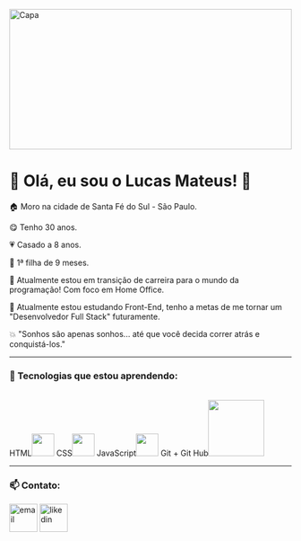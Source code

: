 <img src="https://www.michaelpage.com.ph/sites/michaelpage.com.ph/files/2022-06/Software%20Developer.jpg" alt="Capa"
width="100%" height="250px"> 


<h1>👋 Olá, eu sou o Lucas Mateus! 👋</h1>



<p>🏠 Moro na cidade de Santa Fé do Sul - São Paulo.</p>
<p>😋 Tenho 30 anos.</p>
<p>💗 Casado a 8 anos. </p>
<p>👶 1ª filha de 9 meses.</p>
<p>🎯 Atualmente estou em transição de carreira para o mundo da programação! Com foco em Home Office.</p>
<p>💫 Atualmente estou estudando Front-End, tenho a metas de me tornar um "Desenvolvedor Full Stack" futuramente.</p>
<p>💥 "Sonhos são apenas sonhos... até que você decida correr atrás e conquistá-los."</p>

---

<h3>🚀 Tecnologias que estou aprendendo: </h3><br>
HTML<img src="https://cdn.jsdelivr.net/gh/devicons/devicon/icons/html5/html5-original.svg" width="40px" /> 
CSS<img src="https://cdn.jsdelivr.net/gh/devicons/devicon/icons/css3/css3-original.svg" width="40px" /> 
JavaScript<img src="https://cdn.jsdelivr.net/gh/devicons/devicon/icons/javascript/javascript-original.svg" width="40px" /> 
Git + Git Hub<img src="https://miro.medium.com/v2/resize:fit:732/1*dJVKludHgUgSFYVhZ5FB4g.png" width="100px"> 

---

 <h3>📫 Contato:</h3>

<a href="mailto:lucas.mateus.devpro@gmail.com"><img src="https://cdn4.iconfinder.com/data/icons/social-media-logos-6/512/112-gmail_email_mail-512.png" alt="email" width="50px"></a>
 <a href="www.linkedin.com/in/lucasmateusdevpro"><img src="https://images.rawpixel.com/image_png_800/czNmcy1wcml2YXRlL3Jhd3BpeGVsX2ltYWdlcy93ZWJzaXRlX2NvbnRlbnQvbHIvdjk4Mi1kNS0xMF8xLnBuZw.png" alt="likedin" width="50px">
 </a>

